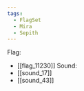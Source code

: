 ```yaml
---
tags:
  - FlagSet
  - Mira
  - Sepith
---
```

Flag:
- [[flag_11230]]
Sound:
- [[sound_17]]
- [[sound_43]]
